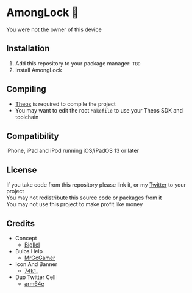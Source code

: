 # AmongLock 👻
You were not the owner of this device

## Installation
1. Add this repository to your package manager: `TBD`
2. Install AmongLock

## Compiling
  - [Theos](https://theos.dev/) is required to compile the project
  - You may want to edit the root `Makefile` to use your Theos SDK and toolchain

## Compatibility
iPhone, iPad and iPod running iOS/iPadOS 13 or later

## License
If you take code from this repository please link it, or my [Twitter](https://twitter.com/schneelittchen) to your project<br>
You may not redistribute this source code or packages from it<br>
You may not use this project to make profit like money

## Credits
  - Concept
    - [BigIlel](https://twitter.com/BigIlel)
  - Bulbs Help
    - [MrGcGamer](https://twitter.com/MrGcGamer)
  - Icon And Banner
    - [74k1_](https://twitter.com/74k1_)
  - Duo Twitter Cell
    - [arm64e](https://twitter.com/arm64e)
